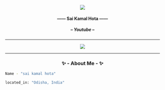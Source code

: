 <p align="center" style="font-style: MM Indento Italic;">
  <img src="https://capsule-render.vercel.app/api?text=Hey,%20Its%20Sai&animation=fadeIn&type=waving&height=100&color=gradient&section=header" />
  <h4 align="center">—— Sai Kamal Hota ——</h4>
  <h5 align="center">– Youtube –</h5>
</p>
    
- - - -

<div align="center">
  <a href="https://www.youtube.com/channel/UC48_jEvOzZSiKnSR4PjS_HQ/">
  <img src="https://raw.githubusercontent.com/rahuldkjain/github-profile-readme-generator/master/src/images/icons/Social/youtube.svg">
  </a>
</div>

- - - -

<h3 align="center">✨ - About Me - ✨</h3>


```sh
Name - "sai kamal hota"

located_in: "Odisha, India" 

```

